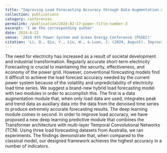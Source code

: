 ```yaml
---
title: "Improving Load Forecasting Accuracy through Data Augmentation and TCNs-Transformer"
collection: publications
category: conferences
permalink: /publication/2024-02-17-paper-title-number-3
excerpt: 'I am the corresponding author'
date: 2024-8-22
venue: '2024 4th Power System and Green Energy Conference (PSGEC)'
citation: 'Li, Q., Qiu, Y., Liu, W., & Luan, J. (2024, August). Improving Load Forecasting Accuracy through Data Augmentation and TCNs-Transformer. In 2024 4th Power System and Green Energy Conference (PSGEC) (pp. 65-69). IEEE.'
---
```


The need for electricity has increased as a result of societal development and industrial transformation. Regularly accurate short-term electricity Forecasting is crucial to maintaining the security, effectiveness, and economy of the power grid. However, conventional forecasting models find it difficult to achieve the load forecast accuracy needed by the current power system because of the volatility and unpredictability of electricity load time series. We suggest a brand-new hybrid load forecasting model with two modules in order to accomplish this. The first is a data augmentation module that, when only load data are used, integrates peak and trend data as auxiliary data into the data from the denoised time series to produce extremely accurate forecasting results. The deep learning module comes in second. In order to improve load accuracy, we have proposed a new deep learning predictive module that combines the Transformer architecture with multi-layer Temporal Convolutional Networks (TCN). Using three load forecasting datasets from Australia, we ran experiments. The findings demonstrate that, when compared to the classical model, our designed framework achieves the highest accuracy in a number of indicators.

